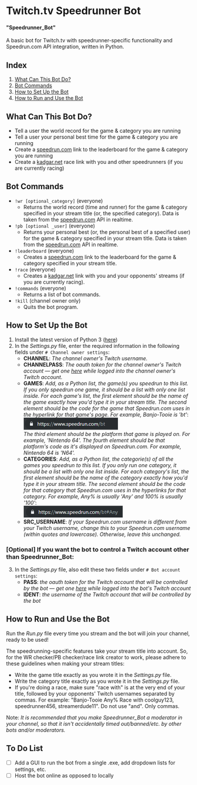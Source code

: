 # Twitch.tv Speedrunner Bot
#### "Speedrunner_Bot"
A basic bot for Twitch.tv with speedrunner-specific functionality and Speedrun.com API integration, written in Python.

## Index
1. [What Can This Bot Do?](#what-can-this-bot-do)
2. [Bot Commands](#bot-commands)
3. [How to Set Up the Bot](#how-to-set-up-the-bot)
4. [How to Run and Use the Bot](#how-to-run-and-use-the-bot)

## What Can This Bot Do?
- Tell a user the world record for the game & category you are running
- Tell a user your personal best time for the game & category you are running
- Create a [speedrun.com](https://www.speedrun.com/) link to the leaderboard for the game & category you are running
- Create a [kadgar.net](http://kadgar.net) race link with you and other speedrunners (if you are currently racing) 

## Bot Commands
- `!wr [optional_category]` (everyone)
    - Returns the world record (time and runner) for the game & category specified in your stream title (or, the specified category). Data is taken from the [speedrun.com](https://www.speedrun.com/) API in realtime.
- `!pb [optional _user]` (everyone)
    - Returns your personal best (or, the personal best of a specified user) for the game & category specified in your stream title. Data is taken from the [speedrun.com](https://www.speedrun.com/) API in realtime.
- `!leaderboard` (everyone)
    - Creates a [speedrun.com](https://www.speedrun.com/) link to the leaderboard for the game & category specified in your stream title.
- `!race` (everyone)
    - Creates a [kadgar.net](http://kadgar.net) link with you and your opponents' streams (if you are currently racing).
- `!commands` (everyone)
    - Returns a list of bot commands.
- `!kill` (channel owner only)
    - Quits the bot program.
    
## How to Set Up the Bot
1. Install the latest version of Python 3 ([here](https://www.python.org/downloads/))
2. In the *Settings.py* file, enter the required information in the following fields under `# Channel owner settings`:
    - **CHANNEL**: *The channel owner's Twitch username.*
    - **CHANNELPASS**: *The oauth token for the channel owner's Twitch account — get one [here](https://twitchapps.com/tmi/) while logged into the channel owner's Twitch account.*
    - **GAMES**: *Add, as a Python list, the game(s) you speedrun to this list. If you only speedrun one game, it should be a list with only one list inside. For each game's list, the first element should be the name of the game exactly how you'd type it in your stream title. The second element should be the code for the game that Speedrun.com uses in the hyperlink for that game's page. For example, Banjo-Tooie is 'bt'*:  
    ![game code example](images/game%20code.PNG)  
    *The third element should be the platform that game is played on. For example, 'Nintendo 64'. The fourth element should be that platform's code as it's displayed on Speedrun.com. For example, Nintendo 64 is 'N64'.*
    - **CATEGORIES**: *Add, as a Python list, the categorie(s) of all the games you speedrun to this list. If you only run one category, it should be a list with only one list inside. For each category's list, the first element should be the name of the category exactly how you'd type it in your stream title. The second element should be the code for that category that Speedrun.com uses in the hyperlinks for that category. For example, Any% is usually 'Any' and 100% is usually '100'*:  
    ![category code example](images/category%20code.PNG)
     - **SRC_USERNAME**: *If your Speedrun.com username is different from your Twitch username, change this to your Speedrun.com username (within quotes and lowercase). Otherwise, leave this unchanged.*

### [Optional] If you want the bot to control a Twitch account other than Speedrunner_Bot:
3. In the *Settings.py* file, also edit these two fields under `# Bot account settings`:
    - **PASS**: *the oauth token for the Twitch account that will be controlled by the bot — get one [here](https://twitchapps.com/tmi/) while logged into the bot's Twitch account*
    - **IDENT**: *the username of the Twitch account that will be controlled by the bot*

## How to Run and Use the Bot
Run the *Run.py* file every time you stream and the bot will join your channel, ready to be used!  

The speedrunning-specific features take your stream title into account. So, for the WR checker/PB checker/race link creator to work, please adhere to these guidelines when making your stream titles:
- Write the game title exactly as you wrote it in the *Settings.py* file.
- Write the category title exactly as you wrote it in the *Settings.py* file.
- If you're doing a race, make sure "race with" is at the very end of your title, followed by your opponents' Twitch usernames separated by commas. For example: "Banjo-Tooie Any% Race with coolguy123, speedrunner456, streamerdude11". Do not use "and". Only commas.

  
Note: *It is recommended that you make Speedrunner_Bot a moderator in your channel, so that it isn't accidentally timed out/banned/etc. by other bots and/or moderators.*

## To Do List
- [ ] Add a GUI to run the bot from a single .exe, add dropdown lists for settings, etc.
- [ ] Host the bot online as opposed to locally
